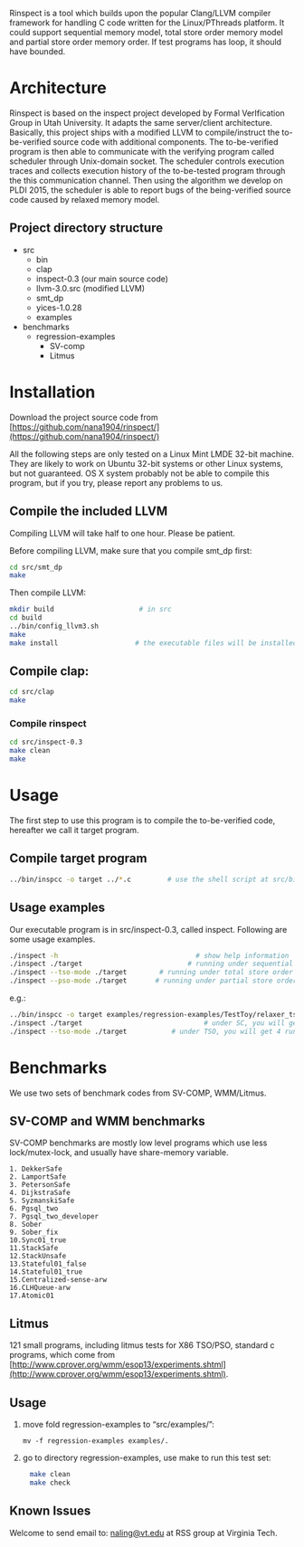 Rinspect is a tool which builds upon the popular Clang/LLVM compiler framework for handling C code written for the Linux/PThreads platform. It could support sequential memory model, total store order memory model and partial store order memory order. If test programs has loop, it should have bounded.


# Architecture
Rinspect is based on the inspect project developed by Formal VerIfication Group in Utah University. It adapts the same server/client architecture. Basically, this project ships with a modified LLVM to compile/instruct the to-be-verified source code with additional components. The to-be-verified program is then able to communicate with the verifying program called scheduler through Unix-domain socket. The scheduler controls execution traces and collects execution history of the to-be-tested program through the this communication channel. Then using the algorithm we develop on PLDI 2015, the scheduler is able to report bugs of the being-verified source code caused by relaxed memory model.

## Project directory structure

* src
    * bin
    * clap
    * inspect-0.3 (our main source code)
    * llvm-3.0.src (modified LLVM)
    * smt_dp
    * yices-1.0.28
    * examples
* benchmarks
    * regression-examples
        * SV-comp
        * Litmus

# Installation


Download the project source code from [https://github.com/nana1904/rinspect/](https://github.com/nana1904/rinspect/)

All the following steps are only tested on a Linux Mint LMDE 32-bit machine. They are likely to work on Ubuntu 32-bit systems or other Linux systems, but not guaranteed. OS X system probably not be able to compile this program, but if you try, please report any problems to us.

## Compile the included LLVM
Compiling LLVM will take half to one hour. Please be patient.

Before compiling LLVM, make sure that you compile smt_dp first:
```sh
cd src/smt_dp
make
```

Then compile LLVM:
``` sh
mkdir build                     # in src 
cd build
../bin/config_llvm3.sh
make
make install                   # the executable files will be installed in src/install/bin
```

## Compile clap:

```sh
cd src/clap
make
```

### Compile rinspect

```sh
cd src/inspect-0.3
make clean
make
```


# Usage
The first step to use this program is to compile the to-be-verified code, hereafter we call it target program.

## Compile target program
```sh
../bin/inspcc -o target ../*.c         # use the shell script at src/bin to compile the target program
```

## Usage examples
Our executable program is in src/inspect-0.3, called inspect. Following are some usage examples.

```sh
./inspect -h                                  # show help information
./inspect ./target                          # running under sequential memory model
./inspect --tso-mode ./target        # running under total store order memory model
./inspect --pso-mode ./target       # running under partial store order memory model
```

e.g.:

```sh
../bin/inspcc -o target examples/regression-examples/TestToy/relaxer_tso.c
./inspect ./target                              # under SC, you will get 3 runs
./inspect --tso-mode ./target           # under TSO, you will get 4 runs
```

# Benchmarks
We use two sets of benchmark codes from SV-COMP, WMM/Litmus.

## SV-COMP and WMM benchmarks
SV-COMP benchmarks are mostly low level programs which use less lock/mutex-lock, and usually have share-memory variable.

    1. DekkerSafe 
    2. LamportSafe 
    3. PetersonSafe
    4. DijkstraSafe
    5. SyzmanskiSafe
    6. Pgsql_two
    7. Pgsql_two_developer
    8. Sober
    9. Sober_fix
    10.Sync01_true 
    11.StackSafe 
    12.StackUnsafe 
    13.Stateful01_false 
    14.Stateful01_true 
    15.Centralized-sense-arw 
    16.CLHQueue-arw	
    17.Atomic01

## Litmus
121 small programs, including litmus tests for X86 TSO/PSO, standard
c programs, which come from [http://www.cprover.org/wmm/esop13/experiments.shtml](http://www.cprover.org/wmm/esop13/experiments.shtml).




## Usage
1. move fold regression-examples to “src/examples/”:

    `mv -f regression-examples examples/.`
2. go to directory regression-examples, use make to run this test set:

```sh
     make clean
     make check
``` 



## Known Issues


Welcome to send email to: naling@vt.edu at RSS group at Virginia Tech.



